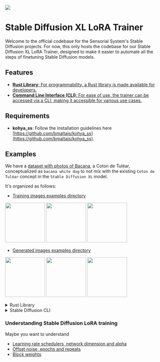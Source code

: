 [![](https://dcbadge.vercel.app/api/server/rzaesS82MT)](https://discord.gg/rzaesS82MT)

# Stable Diffusion XL LoRA Trainer

Welcome to the official codebase for the Sensorial System's Stable Diffusion projects. For now, this only hosts the codebase for our Stable Diffusion XL LoRA Trainer, designed to make it easier to automate all the steps of finetuning Stable Diffusion models.

## Features

- [**Rust Library**: For programmability, a Rust library is made available for developers.](trainer/lib/README.md)
- [**Command Line Interface (CLI)**: For ease of use, the trainer can be accessed via a CLI, making it accessible for various use cases.](trainer/cli/README.md)

## Requirements

- **kohya_ss**: Follow the installation guidelines here [https://github.com/bmaltais/kohya_ss](https://github.com/bmaltais/kohya_ss).

## Examples

We have a [dataset with photos of Bacana](examples/training/lora/bacana/images), a Coton de Tuléar, conceptualized as `bacana white dog` to not mix with the existing `Coton de Tuléar` concept in the `Stable Diffusion XL` model.

It's organized as follows:
* [Training images examples directory](examples/training/lora/bacana/images)
<p>
<img src="https://raw.githubusercontent.com/sensorial-systems/stable-diffusion/main/examples/training/lora/bacana/images/IMG_5175.PNG" width="128">
<img src="https://raw.githubusercontent.com/sensorial-systems/stable-diffusion/main/examples/training/lora/bacana/images/IMG_5176.PNG" width="128">
<img src="https://raw.githubusercontent.com/sensorial-systems/stable-diffusion/main/examples/training/lora/bacana/images/IMG_5180.PNG" width="128">
</p>

* [Generated images examples directory](examples/training/lora/bacana/generation)
<p>
<img src="https://raw.githubusercontent.com/sensorial-systems/stable-diffusion/main/examples/training/lora/bacana/generation/bacana as a fireman.png" width="128" />
<img src="https://raw.githubusercontent.com/sensorial-systems/stable-diffusion/main/examples/training/lora/bacana/generation/bacana as a scientist.png" width="128" />
<img src="https://raw.githubusercontent.com/sensorial-systems/stable-diffusion/main/examples/training/lora/bacana/generation/bacana as an astronaut.png" width="128" />
</p>

<details>
<summary>Rust Library</summary>

The training code example looks like this:

```rust
use stable_diffusion_trainer::*;

fn main() {
    let kohya_ss = std::env::var("KOHYA_SS_PATH").expect("KOHYA_SS_PATH not set");
    let environment = Environment::new().with_kohya_ss(kohya_ss);

    let prompt = Prompt::new("bacana", "white dog");
    let image_data_set = ImageDataSet::from_dir("examples/training/lora/bacana/images");
    let data_set = TrainingDataSet::new(image_data_set);
    let output = Output::new("{prompt.instance}({prompt.class})d{network.dimension}a{network.alpha}", "examples/training/lora/bacana/output");
    let parameters = Parameters::new(prompt, data_set, output);

    Trainer::new()
        .with_environment(environment)
        .start(&parameters);
}
```

</details>
<details>
<summary>Stable Diffusion CLI</summary>

Install the CLI tool:
```bash
cargo install stable-diffusion-cli
```

Setup the environment:
```bash
stable-diffusion-cli setup
```

Train the example with:
```bash
stable-diffusion-cli train --config examples/training/lora/bacana/parameters.json
```


The training parameters looks like this:

```json
{
    "prompt": {
        "instance": "bacana",
        "class": "white dog"
    },
    "dataset": {
        "training": "images"
    },
    "network": {
        "dimension": 8,
        "alpha": 1.0
    },
    "output": {
        "name": "{prompt.instance}({prompt.class})d{network.dimension}a{network.alpha}",
        "directory": "./output"
    },
    "training": {
        "optimizer": "Adafactor",
        "learning_rate": {
            "scheduler": "Constant"
        }    
    }
}
```
</details>

### Understanding Stable Diffusion LoRA training

Maybe you want to understand

* [Learning rate schedulers, network dimension and alpha](https://medium.com/@dreamsarereal/understanding-lora-training-part-1-learning-rate-schedulers-network-dimension-and-alpha-c88a8658beb7)
* [Offset noise, epochs and repeats](https://medium.com/@dreamsarereal/understanding-lora-training-part-2-offset-noise-epochs-and-repeats-c68b86c69da8)
* [Block weights](https://medium.com/@dreamsarereal/understanding-lora-training-part-3-block-weights-967711816280)
